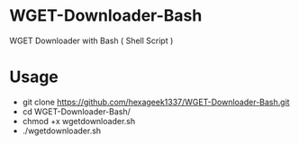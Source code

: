 # WGET-Downloader-Bash
WGET Downloader with Bash ( Shell Script )
# Usage
- git clone https://github.com/hexageek1337/WGET-Downloader-Bash.git
- cd WGET-Downloader-Bash/
- chmod +x wgetdownloader.sh
- ./wgetdownloader.sh
